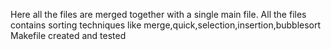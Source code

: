 Here all the files are merged together with a single main file.
All the files contains sorting techniques like merge,quick,selection,insertion,bubblesort
Makefile created and tested
